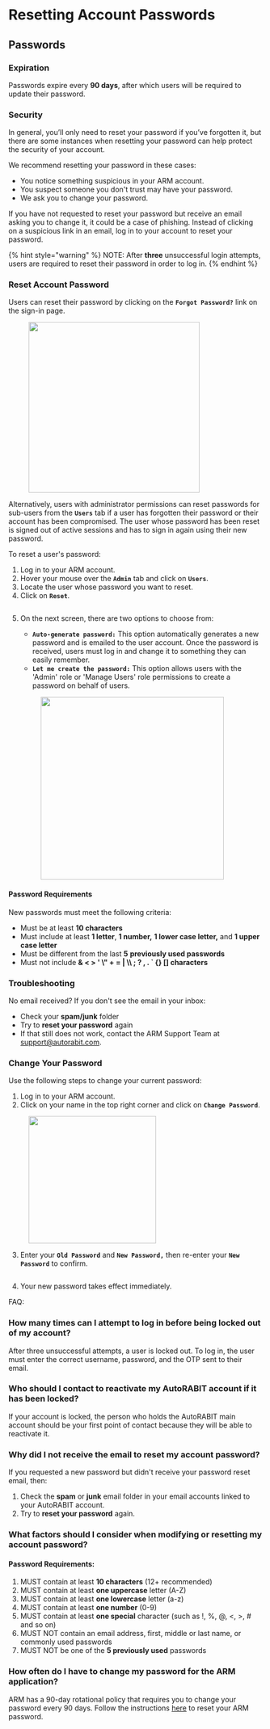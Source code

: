 # Resetting Account Passwords

## Passwords

### Expiration

Passwords expire every **90 days**, after which users will be required to update their password.

### Security

In general, you’ll only need to reset your password if you’ve forgotten it, but there are some instances when resetting your password can help protect the security of your account.

We recommend resetting your password in these cases:

* You notice something suspicious in your ARM account.
* You suspect someone you don't trust may have your password.
* We ask you to change your password.

If you have not requested to reset your password but receive an email asking you to change it, it could be a case of phishing. Instead of clicking on a suspicious link in an email, log in to your account to reset your password.

{% hint style="warning" %}
NOTE: After **three** unsuccessful login attempts, users are required to reset their password in order to log in.
{% endhint %}

### Reset Account Password <a href="#reset-account-password" id="reset-account-password"></a>

Users can reset their password by clicking on the **`Forgot Password?`** link on the sign-in page.

<figure><img src="../../../../.gitbook/assets/image (47) (1) (1) (1) (1) (1) (1) (1) (1) (1) (1) (1) (1).png" alt="" width="338"><figcaption></figcaption></figure>

Alternatively, users with administrator permissions can reset passwords for sub-users from the **`Users`** tab if a user has forgotten their password or their account has been compromised. The user whose password has been reset is signed out of active sessions and has to sign in again using their new password.

To reset a user's password:

1. Log in to your ARM account.
2. Hover your mouse over the **`Admin`** tab and click on **`Users`**.
3. Locate the user whose password you want to reset.
4. Click on **`Reset`**.

<figure><img src="../../../../.gitbook/assets/image (1) (1) (1) (1) (1) (1) (1) (1) (1) (1) (1) (1) (1) (1) (1) (1) (1) (1) (1) (1) (1) (1) (1) (1) (1) (1) (1) (1) (1) (1) (1) (1) (1) (1) (1) (1) (1) (1) (1) (1) (1) (1) (1) (1) (1) (1) (1) (1) (1) (1) (1) (1) (1) (1) (1) (1) (1) (1) (1) (1) (1).png" alt=""><figcaption></figcaption></figure>

5.  On the next screen, there are two options to choose from:

    * **`Auto-generate password:`** This option automatically generates a new password and is emailed to the user account. Once the password is received, users must log in and change it to something they can easily remember.
    * **`Let me create the password:`** This option allows users with the 'Admin' role or 'Manage Users' role permissions to create a password on behalf of users.

    <figure><img src="../../../../.gitbook/assets/image (2) (1) (1) (1) (1) (1) (1) (1) (1) (1) (1) (1) (1) (1) (1) (1) (1) (1) (1) (1) (1) (1) (1) (1) (1) (1) (1) (1) (1) (1) (1) (1) (1) (1) (1) (1) (1) (1) (1) (1) (1).png" alt="" width="362"><figcaption></figcaption></figure>

#### Password Requirements

New passwords must meet the following criteria:

* Must be at least **10 characters**
* Must include at least **1 letter**, **1 number,** **1 lower case letter,** and **1 upper case letter**
* Must be different from the last **5** **previously used passwords**
* Must not include **& < > ' \\" + = | \\\ ; ? , . \` {} \[] characters**

### Troubleshooting <a href="#troubleshooting" id="troubleshooting"></a>

No email received? If you don't see the email in your inbox:&#x20;

* Check your **spam/junk** folder
* Try to **reset your password** again
* If that still does not work, contact the ARM Support Team at [support@autorabit.com](mailto:support@autorabit.com).

### Change Your Password <a href="#change-your-password" id="change-your-password"></a>

Use the following steps to change your current password:&#x20;

1. Log in to your ARM account.
2. Click on your name in the top right corner and click on **`Change Password`**.

<figure><img src="../../../../.gitbook/assets/image (3) (1) (1) (1) (1) (1) (1) (1) (1) (1) (1) (1) (1) (1) (1) (1) (1) (1) (1) (1) (1) (1) (1) (1) (1) (1) (1) (1) (1) (1) (1) (1) (1) (1) (1) (1) (1).png" alt="" width="252"><figcaption></figcaption></figure>

3. Enter your **`Old Password`** and **`New Password,`** then re-enter your **`New Password`** to confirm.

<figure><img src="../../../../.gitbook/assets/image (4) (1) (1) (1) (1) (1) (1) (1) (1) (1) (1) (1) (1) (1) (1) (1) (1) (1) (1) (1) (1) (1) (1) (1) (1) (1) (1) (1) (1) (1) (1) (1) (1).png" alt=""><figcaption></figcaption></figure>

4. Your new password takes effect immediately.

FAQ:&#x20;

### How many times can I attempt to log in before being locked out of my account?

After three unsuccessful attempts, a user is locked out. To log in, the user must enter the correct username, password, and the OTP sent to their email.

### Who should I contact to reactivate my AutoRABIT account if it has been locked? <a href="#who-should-i-contact-to-reactivate-my-autorabit-account-if-it-has-been-locked" id="who-should-i-contact-to-reactivate-my-autorabit-account-if-it-has-been-locked"></a>

If your account is locked, the person who holds the AutoRABIT main account should be your first point of contact because they will be able to reactivate it.

### Why did I not receive the email to reset my account password? <a href="#not-receiving-email-to-reset-your-account-password" id="not-receiving-email-to-reset-your-account-password"></a>

If you requested a new password but didn't receive your password reset email, then:

1. Check the **spam** or **junk** email folder in your email accounts linked to your AutoRABIT account.
2. Try to **reset your password** again.

### What factors should I consider when modifying or resetting my account password? <a href="#what-are-the-factors-i-should-consider-when-modifying-or-resetting-my-account-password" id="what-are-the-factors-i-should-consider-when-modifying-or-resetting-my-account-password"></a>

#### **Password Requirements:**

1. MUST contain at least **10 characters** (12+ recommended)
2. MUST contain at least **one uppercase** letter (A-Z)
3. MUST contain at least **one lowercase** letter (a-z)
4. MUST contain at least **one number** (0-9)
5. MUST contain at least **one special** character (such as !, %, @, <, >, # and so on)
6. MUST NOT contain an email address, first, middle or last name, or commonly used passwords
7. MUST NOT be one of the **5 previously used** passwords

### How often do I have to change my password for the ARM application? <a href="#how-often-do-i-have-to-change-my-password-for-the-arm-application" id="how-often-do-i-have-to-change-my-password-for-the-arm-application"></a>

ARM has a 90-day rotational policy that requires you to change your password every 90 days. Follow the instructions [here](reset-account-password.md) to reset your ARM password.
